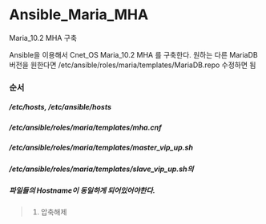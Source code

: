 # Ansible_Maria_MHA
Maria_10.2 MHA 구축 

Ansible을 이용해서 Cnet_OS Maria_10.2 MHA 를 구축한다. 원하는 다른 MariaDB 버전을 원한다면 /etc/ansible/roles/maria/templates/MariaDB.repo 수정하면 됨

### 순서
##### /etc/hosts, /etc/ansible/hosts
##### /etc/ansible/roles/maria/templates/mha.cnf
##### /etc/ansible/roles/maria/templates/master_vip_up.sh 
##### /etc/ansible/roles/maria/templates/slave_vip_up.sh의 
##### 파일들의 Hostname이 동일하게 되어있어야한다.

> 1. 압축해제



